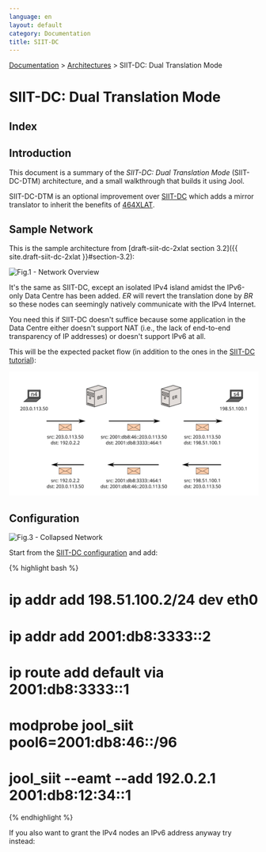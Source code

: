 ```yaml
---
language: en
layout: default
category: Documentation
title: SIIT-DC
---
```


[Documentation](documentation.html) > [Architectures](documentation.html#architectures) > SIIT-DC: Dual Translation Mode

# SIIT-DC: Dual Translation Mode

## Index

## Introduction

This document is a summary of the _SIIT-DC: Dual Translation Mode_ (SIIT-DC-DTM) architecture, and a small walkthrough that builds it using Jool.

SIIT-DC-DTM is an optional improvement over [SIIT-DC](siit-dc.html) which adds a mirror translator to inherit the benefits of [464XLAT](464xlat.html).

## Sample Network

This is the sample architecture from [draft-siit-dc-2xlat section 3.2]({{ site.draft-siit-dc-2xlat }}#section-3.2):

![Fig.1 - Network Overview](../images/network/siit-dc-2xlat-overview.svg "Fig.1 - Network Overview")

It's the same as SIIT-DC, except an isolated IPv4 island amidst the IPv6-only Data Centre has been added. _ER_ will revert the translation done by _BR_ so these nodes can seemingly natively communicate with the IPv4 Internet.

You need this if SIIT-DC doesn't suffice because some application in the Data Centre either doesn't support NAT (i.e., the lack of end-to-end transparency of IP addresses) or doesn't support IPv6 at all.

This will be the expected packet flow (in addition to the ones in the [SIIT-DC tutorial](siit-dc.html)):

![Fig.2 - Packet Flow](../images/flow/siit-dc-2xlat.svg "Fig.2 - Packet Flow")

## Configuration

![Fig.3 - Collapsed Network](../images/network/siit-dc-2xlat-collapsed.svg "Fig.3 - Collapsed Network")

Start from the [SIIT-DC configuration](siit-dc.html#configuration) and add:

{% highlight bash %}
# ip addr add 198.51.100.2/24 dev eth0
# ip addr add 2001:db8:3333::2
# ip route add default via 2001:db8:3333::1
# 
# modprobe jool_siit pool6=2001:db8:46::/96
# jool_siit --eamt --add 192.0.2.1 2001:db8:12:34::1
{% endhighlight %}

If you also want to grant the IPv4 nodes an IPv6 address anyway try instead:

